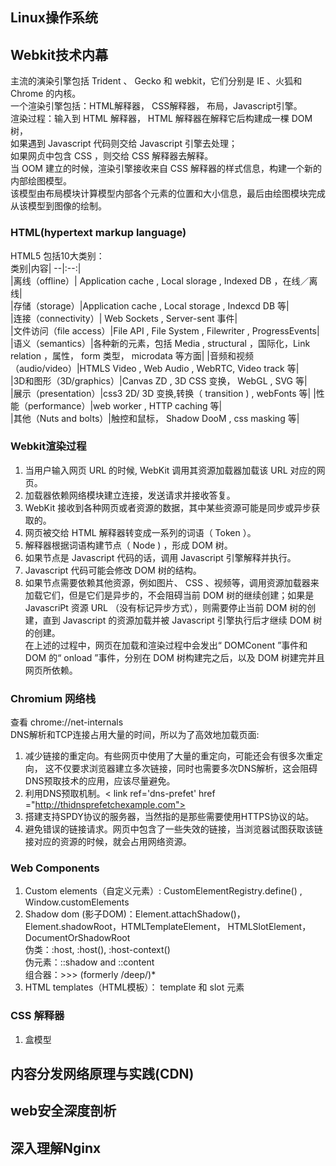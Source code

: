 ## Linux操作系统    
## Webkit技术内幕   
主流的演染引擎包括 Trident 、 Gecko 和 webkit，它们分别是 IE 、火狐和 Chrome 的内核。   
一个渲染引擎包括：HTML解释器， CSS解释器， 布局，Javascript引擎。   
渲染过程：输入到 HTML 解释器， HTML 解释器在解释它后构建成一棵 DOM 树，     
如果遇到 Javascript 代码则交给 Javascript 引擎去处理；  
如果网贞中包含 CSS ，则交给 CSS 解释器去解释。  
当 OOM 建立的时候，渲染引擎接收来自 CSS 解释器的样式信息，构建一个新的内部绘图模型。    
该模型由布局模块计算模型内部各个元素的位置和大小信息，最后由绘图模块完成从该模型到图像的绘制。      
### HTML(hypertext markup language) 
HTML5 包括10大类别：  
类别|内容|
--|:--:|  
|离线（offline）| Application cache , Local slorage , Indexed DB ，在线／离线|  
|存储（storage）|Application cache , Local storage , Indexcd DB 等|     
|连接（connectivity）|  Web Sockets , Server-sent 事件|     
|文件访问（file access）|File API , File System , Filewriter , ProgressEvents|      
|语义（semantics）|各种新的元素，包括 Media , structural ，国际化，Link relation ，属性， form 类型， microdata 等方面|
|音频和视频（audio/video）|HTMLS Video , Web Audio , WebRTC, Video track 等|        
|3D和图形（3D/graphics）|Canvas ZD , 3D CSS 变换， WebGL , SVG 等|      
|展示（presentation）|css3 2D/ 3D 变换,转换（ transition ) , webFonts 等|
|性能（performance）|web worker , HTTP caching 等|  
|其他（Nuts and bolts）|触控和鼠标， Shadow DooM , css masking 等|    


### Webkit渲染过程
1. 当用户输入网页 URL 的时候, WebKit 调用其资源加载器加载该 URL 对应的网页。 
2. 加载器依赖网络模块建立连接，发送请求并接收答复。 
3. WebKit 接收到各种网页或者资源的数据，其中某些资源可能是同步或异步获取的。    
4. 网页被交给 HTML 解释器转变成一系列的词语（ Token ）。    
5. 解释器根据词语构建节点（ Node ) ，形成 DOM 树。  
6. 如果节点是 Javascript 代码的话，调用 Javascript 引擎解释并执行。     
7. Javascript 代码可能会修改 DOM 树的结构。     
8. 如果节点需要依赖其他资源，例如图片、 CSS 、视频等，调用资源加载器来加载它们，但是它们是异步的，不会阻碍当前 DOM 树的继续创建；如果是 JavascriPt 资源 URL （没有标记异步方式），则需要停止当前 DOM 树的创建，直到 Javascript 的资源加载并被 Javascript 引擎执行后才继续 DOM 树的创建。    
在上述的过程中，网页在加载和渲染过程中会发出“ DOMConent ”事件和 DOM 的“ onload ”事件，分别在 DOM 树构建完之后，以及 DOM 树建完并且网页所依赖。
### Chromium 网络栈
查看 chrome://net-internals     
DNS解析和TCP连接占用大量的时间，所以为了高效地加载页面:
1. 减少链接的重定向。有些网页中使用了大量的重定向，可能还会有很多次重定向， 
这不仅要求浏览器建立多次链接，同时也需要多次DNS解析，这会阻碍DNS预取技术的应用，应该尽量避免。  
2. 利用DNS预取机制。< link ref='dns-prefet'  href ="http://thidnsprefetchexample.com">  
3. 搭建支持SPDY协议的服务器，当然指的是那些需要使用HTTPS协议的站。  
4. 避免错误的链接请求。网页中包含了一些失效的链接，当浏览器试图获取该链接对应的资源的时候，就会占用网络资源。 
### Web Components  
1. Custom elements（自定义元素）:   CustomElementRegistry.define() , Window.customElements  
2. Shadow dom (影子DOM)：Element.attachShadow()，Element.shadowRoot，HTMLTemplateElement， HTMLSlotElement，
DocumentOrShadowRoot        
伪类：:host, :host(), :host-context()    
伪元素：::shadow and ::content  
组合器：>>> (formerly /deep/)*  
3. HTML templates（HTML模板）： template 和 slot 元素

### CSS 解释器
1. 盒模型       

## 内容分发网络原理与实践(CDN)   
## web安全深度剖析  
## 深入理解Nginx    
 
